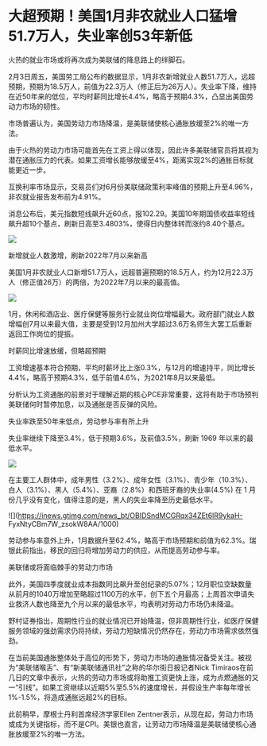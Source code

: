 # 大超预期！美国1月非农就业人口猛增51.7万人，失业率创53年新低

火热的就业市场或将再次成为美联储的降息路上的绊脚石。

2月3日周五，美国劳工局公布的数据显示，1月非农新增就业人数51.7万人，远超预期，预期为18.5万人，前值为22.3万人（修正后为26万人）。失业率下降，维持在近50年来的低位，平均时薪同比增长4.4%，略高于预期4.3%，凸显出美国劳动力市场的韧性。

市场普遍认为，美国劳动力市场降温，是美联储使核心通胀放缓至2%的唯一方法。

由于火热的劳动力市场可能首先在工资上得以体现，因此许多美联储官员将其视为潜在通胀压力的代表。如果工资增长能够放缓至4%，距离实现2%的通胀目标就能更近一步。

互换利率市场显示，交易员们对6月份美联储政策利率峰值的预期上升至4.96%，非农就业报告发布前为4.91%。

消息公布后，美元指数短线飙升近60点，报102.29。美国10年期国债收益率短线飙升超10个基点，刷新日高至3.4803%，使得日内整体转而涨约8.40个基点。

![](https://inews.gtimg.com/newsapp_bt/0/15642458377/1000)

新增就业人数激增，刷新2022年7月以来新高

美国1月非农就业人口新增51.7万人，远超普遍预期的18.5万人，约为12月22.3万人（修正值26万）的两倍，为2022年7月以来的最高值。

![](https://inews.gtimg.com/news_bt/OuRoA0jF4sJi4GcYBYKVDTiqXRxK7I2lDoyCd2S-ybaR4AA/1000)

1月，休闲和酒店业、医疗保健等服务行业就业岗位增幅最大。政府部门就业人数增幅创7月以来最大值，主要是受到12月加州大学超过3.6万名师生大罢工后重新返回工作岗位的提振。

时薪同比增速放缓，但略超预期

工资增速基本符合预期，平均时薪环比上涨0.3%，与12月的增速持平，同比增长4.4%，略高于预期4.3%，低于前值4.6%，为2021年8月以来最低。

分析认为工资通胀的前景对于理解近期的核心PCE非常重要，这将有助于市场预判美联储何时暂停加息，以及通胀是否反弹的风险。

失业率跌至50年来低点，劳动参与率有所上升

失业率继续下降至3.4%，低于预期3.6%，及前值3.5%，刷新 1969 年以来的最低水平。

![](https://inews.gtimg.com/news_bt/OHoMak4tFtQwzbt5Z8a76GglhrE_rYmduQVb4ocyuhitkAA/1000)

在主要工人群体中，成年男性（3.2%）、成年女性（3.1%）、青少年（10.3%）、白人（3.1%）、黑人（5.4%）、亚裔（2.8%）和西班牙裔的失业率(4.5%)
在 1 月份几乎没有变化，值得注意的是，黑人的失业率降至历史最低水平。

![](https://inews.gtimg.com/news_bt/OBIDSndMCGRqx34ZEt6lR9ykaH-
FyxNtyCBm7W_zsokW8AA/1000)

劳动参与率意外上升，1月数据升至62.4%，略高于市场预期和前值为62.3%。瑞银此前指出，移民的回归将增加劳动力的供应，从而提高劳动参与率。

美联储或将面临棘手的劳动力市场

此外，美国四季度就业成本指数同比飙升至创纪录的5.07%；12月职位空缺数量从前月的1040万增加至略超过1100万的水平，创下五个月最高；上周首次申请失业救济人数也降至九个月以来的最低水平，均表明对劳动力市场仍未降温。

野村证券指出，周期性行业的就业情况已开始降温，但非周期性行业，如医疗保健服务领域的强劲需求仍将持续，劳动力短缺情况仍然存在，劳动力市场需求依然强劲。

在当前美国通胀整体处于高位的形势下，劳动力市场的通胀情况备受关注。被视为“美联储喉舌”、有“新美联储通讯社”之称的华尔街日报记者Nick
Timiraos在前几日的文章中表示，火热的劳动力市场或将助推工资更快上涨，成为点燃通胀的又一“引线”。如果工资继续以近期5%至5.5%的速度增长，并假设生产率每年增长1%-1.5%，将造成通胀远超2%的目标。

此前稍早，摩根士丹利首席经济学家Ellen
Zentner表示，从现在起，劳动力市场或成为关键指标，而不是CPI。美银也直言，让劳动力市场降温是美联储使核心通胀放缓至2%的唯一方法。

